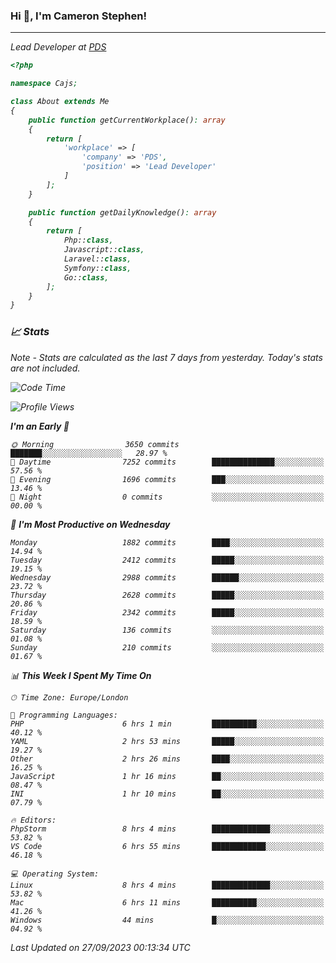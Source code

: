 ### Hi 👋, I'm Cameron Stephen!
<hr>
<p><em>Lead Developer at <a href="https://prindatasolutions.co.uk">PDS</a></p>


```php
<?php

namespace Cajs;

class About extends Me
{
    public function getCurrentWorkplace(): array
    {
        return [
            'workplace' => [
                'company' => 'PDS',
                'position' => 'Lead Developer'
            ]
        ];
    }

    public function getDailyKnowledge(): array
    {
        return [
            Php::class,
            Javascript::class,
            Laravel::class,
            Symfony::class,
            Go::class,
        ];
    }
}
```

### 📈 Stats
<p><em>Note - Stats are calculated as the last 7 days from yesterday. Today's stats are not included.</em></p>


<!--START_SECTION:waka-->
![Code Time](http://img.shields.io/badge/Code%20Time-3%2C546%20hrs%208%20mins-blue)

![Profile Views](http://img.shields.io/badge/Profile%20Views-0-blue)

**I'm an Early 🐤** 

```text
🌞 Morning                3650 commits        ███████░░░░░░░░░░░░░░░░░░   28.97 % 
🌆 Daytime                7252 commits        ██████████████░░░░░░░░░░░   57.56 % 
🌃 Evening                1696 commits        ███░░░░░░░░░░░░░░░░░░░░░░   13.46 % 
🌙 Night                  0 commits           ░░░░░░░░░░░░░░░░░░░░░░░░░   00.00 % 
```
📅 **I'm Most Productive on Wednesday** 

```text
Monday                   1882 commits        ████░░░░░░░░░░░░░░░░░░░░░   14.94 % 
Tuesday                  2412 commits        █████░░░░░░░░░░░░░░░░░░░░   19.15 % 
Wednesday                2988 commits        ██████░░░░░░░░░░░░░░░░░░░   23.72 % 
Thursday                 2628 commits        █████░░░░░░░░░░░░░░░░░░░░   20.86 % 
Friday                   2342 commits        █████░░░░░░░░░░░░░░░░░░░░   18.59 % 
Saturday                 136 commits         ░░░░░░░░░░░░░░░░░░░░░░░░░   01.08 % 
Sunday                   210 commits         ░░░░░░░░░░░░░░░░░░░░░░░░░   01.67 % 
```


📊 **This Week I Spent My Time On** 

```text
🕑︎ Time Zone: Europe/London

💬 Programming Languages: 
PHP                      6 hrs 1 min         ██████████░░░░░░░░░░░░░░░   40.12 % 
YAML                     2 hrs 53 mins       █████░░░░░░░░░░░░░░░░░░░░   19.27 % 
Other                    2 hrs 26 mins       ████░░░░░░░░░░░░░░░░░░░░░   16.25 % 
JavaScript               1 hr 16 mins        ██░░░░░░░░░░░░░░░░░░░░░░░   08.47 % 
INI                      1 hr 10 mins        ██░░░░░░░░░░░░░░░░░░░░░░░   07.79 % 

🔥 Editors: 
PhpStorm                 8 hrs 4 mins        █████████████░░░░░░░░░░░░   53.82 % 
VS Code                  6 hrs 55 mins       ████████████░░░░░░░░░░░░░   46.18 % 

💻 Operating System: 
Linux                    8 hrs 4 mins        █████████████░░░░░░░░░░░░   53.82 % 
Mac                      6 hrs 11 mins       ██████████░░░░░░░░░░░░░░░   41.26 % 
Windows                  44 mins             █░░░░░░░░░░░░░░░░░░░░░░░░   04.92 % 
```


 Last Updated on 27/09/2023 00:13:34 UTC
<!--END_SECTION:waka-->
